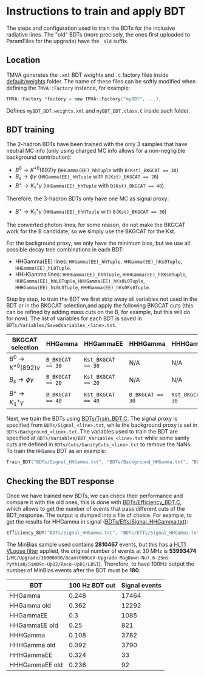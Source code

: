 # Instructions to train and apply BDT

The steps and configuration used to train the BDTs for the inclusive radiative lines. The "old" BDTs (more precisely, the ones first uploaded to ParamFiles for the upgrade) have the `_old` suffix.

## Location

TMVA generates the `.xml` BDT weights and `.C` factory files inside [default/weights](default/weights) folder. The name of these files can be softly modified when defining the `TMVA::Factory` instance, for example:

```c++
TMVA::Factory *factory = new TMVA::Factory("myBDT", ...);
```

Defines `myBDT_BDT.weights.xml` and `myBDT_BDT.class.C` inside such folder.

## BDT training

The 2-hadron BDTs have been trained with the only 3 samples that have neutral MC info (only using charged MC info allows for a non-negligible background contribution):

- $B^0\to K^{*0}(892)\gamma$ (`HHGamma(EE)_hhTuple` with `B(Kst)_BKGCAT == 30`)
- $B_s\to\phi\gamma$ (`HHGamma(EE)_hhTuple` with `B(Kst)_BKGCAT == 20`)
- $B^+\to K_1^+\gamma$ (`HHGamma(EE)_hhTuple` with `B(Kst)_BKGCAT == 40`)

Therefore, the 3-hadron BDTs only have one MC as signal proxy:

- $B^+\to K_1^+\gamma$ (`HHGamma(EE)_hhhTuple` with `B(Kst)_BKGCAT == 30`)

The converted photon lines, for some reason, do not make the BKGCAT work for the B candidate, so we simply use the BKGCAT for the Kst.

For the background proxy, we only have the minimum bias, but we use all possible decay tree combinations in each BDT:

- HHGamma(EE) lines: `HHGamma(EE)_hhTuple`, `HHGamma(EE)_hKs0Tuple`, `HHGamma(EE)_hL0Tuple`.
- HHHGamma lines: `HHHGamma(EE)_hhhTuple`, `HHHGamma(EE)_hhKs0Tuple`, `HHHGamma(EE)_hhL0Tuple`, `HHHGamma(EE)_hKs0L0Tuple`, `HHHGamma(EE)_hL0L0Tuple`, `HHHGamma(EE)_hKs0Ks0Tuple`.

Step by step, to train the BDT we first strip away all variables not used in the BDT or in the BKGCAT selection,and apply the following BKGCAT cuts (this can be refined by adding mass cuts on the B, for example, but this will do for now). The list of variables for each BDT is saved in `BDTs/Variables/SavedVariables_<line>.txt`.

| BKGCAT selection           | HHGamma          | HHGammaEE          | HHHGamma         | HHHGammaEE         |
| -------------------------- | ---------------- | ------------------ | ---------------- | ------------------ |
| $B^0\to K^{*0}(892)\gamma$ | `B_BKGCAT == 30` | `Kst_BKGCAT == 30` | N/A              | N/A                |
| $B_s\to\phi\gamma$         | `B_BKGCAT == 20` | `Kst_BKGCAT == 20` | N/A              | N/A                |
| $B^+\to K_1^+\gamma$       | `B_BKGCAT == 40` | `Kst_BKGCAT == 40` | `B_BKGCAT == 30` | `Kst_BKGCAT == 30` |

Next, we train the BDTs using [BDTs/Train_BDT.C](BDTs/Train_BDT.C). The signal proxy is specified from `BDTs/Signal_<line>.txt`, while the background proxy is set in `BDTs/Background_<line>.txt`. The variables used to train the BDT are specified at `BDTs/Variables/BDT_Variables_<line>.txt` while some sanity cuts are defined in `BDTs/Cuts/SanityCuts_<line>.txt` to remove the NaNs. To train the `HHGamma` BDT as an example:

```c++
Train_BDT("BDTs/Signal_HHGamma.txt", "BDTs/Background_HHGamma.txt", "BDTs/Variables/BDT_Variables_HHGamma.txt", "HHGamma", "BDTs/Cuts/SanityCuts_HHGamma.txt")
```

## Checking the BDT response

Once we have trained new BDTs, we can check their performance and compare it with the old ones, this is done with [BDTs/Efficiency_BDT.C](BDTs/Efficiency_BDT.C), which allows to get the number of events that pass different cuts of the BDT_response. The output is dumped into a file of choice. For example, to get the results for HHGamma in signal ([BDTs/Effs/Signal_HHGamma.txt](BDTs/Effs/Signal_HHGamma.txt)):

```c++
Efficiency_BDT("BDTs/Signal_HHGamma.txt", "BDTs/Effs/Signal_HHGamma.txt", "BDTs/Variables/BDT_Variables_HHGamma.txt", "HHGamma", 100)
```

The MinBias sample used contains **2810467** events, but this has a [HLT1 VLoose filter](https://cds.cern.ch/record/2688423/files/LHCb-PUB-2019-013.pdf) applied, the original number of events at 30 MHz is **53993474** (`/MC/Upgrade/30000000/Beam7000GeV-Upgrade-MagDown-Nu7.6-25ns-Pythia8/Sim09c-Up02/Reco-Up01/LDST`). Therefore, to have 100Hz output the number of MinBias events after the BDT must be **180**.

| BDT            | 100 Hz BDT cut | Signal events |
| -------------- | -------------- | ------------- |
| HHGamma        | 0.248          | 17464         |
| HHGamma old    | 0.362          | 12292         |
| HHGammaEE      | 0.3            | 1085          |
| HHGammaEE old  | 0.25           | 821           |
| HHHGamma       | 0.108          | 3782          |
| HHHGamma old   | 0.092          | 3790          |
| HHHGammaEE     | 0.324          | 33            |
| HHHGammaEE old | 0.236          | 92            |
